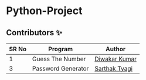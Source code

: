 # Python-Project

## Contributors ✨

SR No   | Program | Author  
--- | --- | ---
1 | Guess The Number | [Diwakar Kumar](https://github.com/diwakar1593)
3 | Password Generator | [Sarthak Tyagi](https://github.com/stktyagi)
